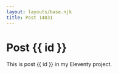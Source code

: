 ```yaml
---
layout: layouts/base.njk
title: Post 14831
---
```


# Post {{ id }}

This is post {{ id }} in my Eleventy project.
